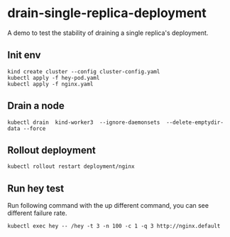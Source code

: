 # drain-single-replica-deployment

A demo to test the stability of draining a single replica's deployment.

## Init env

```
kind create cluster --config cluster-config.yaml
kubectl apply -f hey-pod.yaml
kubectl apply -f nginx.yaml
```

## Drain a node

```
kubectl drain  kind-worker3  --ignore-daemonsets  --delete-emptydir-data --force
```

## Rollout deployment


```
kubectl rollout restart deployment/nginx
```

## Run hey test


Run following command with the up different command, you can see different failure rate.
```
kubectl exec hey -- /hey -t 3 -n 100 -c 1 -q 3 http://nginx.default
```
